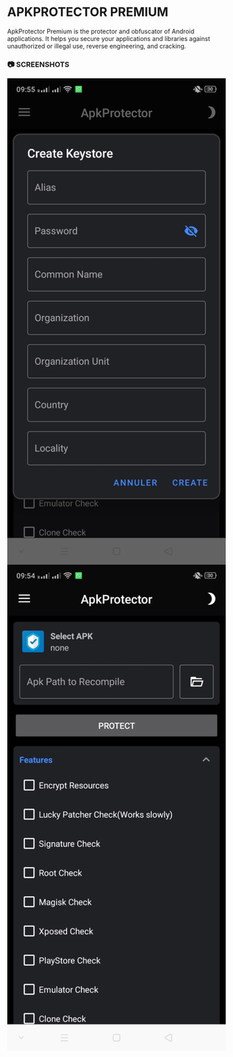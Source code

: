 # APKPROTECTOR PREMIUM
ApkProtector Premium is the protector and obfuscator of Android applications. It helps you secure your applications and libraries against unauthorized or illegal use, reverse engineering, and cracking.


### 📷 SCREENSHOTS
<img src="Screenshots/Functions.jpeg" width=600 align="center">
<img src="Screenshots/Sign.jpeg" width=600 align="center">
